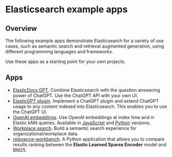 # Elasticsearch example apps

## Overview

The following example apps demonstrate Elasticsearch for a variety of use cases, such as semantic search and retrieval augmented generation, using different programming languages and frameworks.

Use these apps as a starting point for your own projects.

## Apps

- [ElasticDocs GPT](./ElasticDocs_GPT/README.md). Combine Elasticsearch with the question answering power of ChatGPT. Use the ChatGPT API with your own UI.
- [ElasticGPT plugin](./ElasticGPT_Plugin/README.md). Implement a ChatGPT plugin and extend ChatGPT usage to any content indexed into Elasticsearch. This enables you to use the ChatGPT UI.
- [OpenAI embeddings](./OpenAI-embeddings/README.md). Use OpenAI embeddings at index time and in Elastic kNN queries. Available in [JavaScript](./OpenAI-embeddings/OpenAI-JS/README.md) and [Python](./OpenAI-embeddings/OpenAI-Py/README.md) versions.
- [Workplace search](./Workplace-Search/README.md). Build a semantic search experience for organizational/workplace data.
- [relevance-workbench](./relevance-workbench/README.md). A Python application that allows you to compare results ranking between the **Elastic Learned Sparse Encoder** model and BM25.
